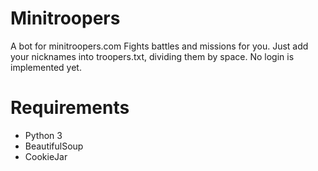 # Minitroopers
A bot for minitroopers.com
Fights battles and missions for you. Just add your nicknames into troopers.txt, dividing them by space. No login is implemented yet.
# Requirements
- Python 3
- BeautifulSoup
- CookieJar

